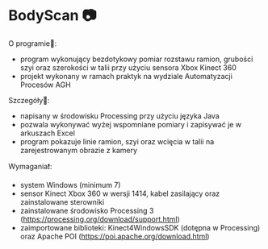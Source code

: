 # BodyScan :camera:
O programie:memo::
- program wykonujący bezdotykowy pomiar rozstawu ramion, grubości szyi oraz szerokości w talii przy użyciu sensora Xbox Kinect 360
- projekt wykonany w ramach praktyk na wydziale Automatyzacji Procesów AGH

Szczegóły:blue_book::
- napisany w środowisku Processing przy użyciu języka Java
- pozwala wykonywać wyżej wspomniane pomiary i zapisywać je w arkuszach Excel
- program pokazuje linie ramion, szyi oraz wcięcia w talii na zarejestrowanym obrazie z kamery

Wymagania:exclamation::
- system Windows (minimum 7)
- sensor Kinect Xbox 360 w wersji 1414, kabel zasilający oraz zainstalowane sterowniki
- zainstalowane środowisko Processing 3 (https://processing.org/download/support.html)
- zaimportowane biblioteki: Kinect4WindowsSDK (dotępna w Processing) oraz Apache POI (https://poi.apache.org/download.html)
